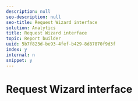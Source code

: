 ```yaml
---
description: null
seo-description: null
seo-title: Request Wizard interface
solution: Analytics
title: Request Wizard interface
topic: Report builder
uuid: 5b7f823d-be93-4fef-b429-8d87870f9d3f
index: y
internal: n
snippet: y
---
```


# Request Wizard interface

